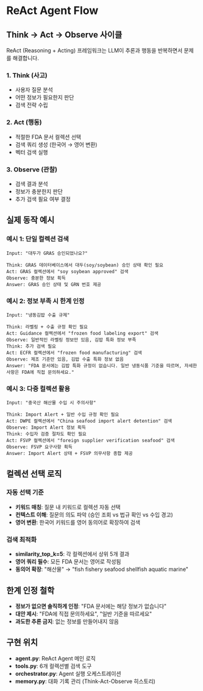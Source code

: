 # ReAct Agent Flow

## Think → Act → Observe 사이클
ReAct (Reasoning + Acting) 프레임워크는 LLM이 추론과 행동을 반복하면서 문제를 해결합니다.

### 1. Think (사고)
- 사용자 질문 분석
- 어떤 정보가 필요한지 판단
- 검색 전략 수립

### 2. Act (행동)
- 적절한 FDA 문서 컬렉션 선택
- 검색 쿼리 생성 (한국어 → 영어 변환)
- 벡터 검색 실행

### 3. Observe (관찰)
- 검색 결과 분석
- 정보가 충분한지 판단
- 추가 검색 필요 여부 결정

## 실제 동작 예시

### 예시 1: 단일 컬렉션 검색
```
Input: "대두가 GRAS 승인되었나요?"

Think: GRAS 데이터베이스에서 대두(soy/soybean) 승인 상태 확인 필요
Act: GRAS 컬렉션에서 "soy soybean approved" 검색
Observe: 충분한 정보 획득
Answer: GRAS 승인 상태 및 GRN 번호 제공
```

### 예시 2: 정보 부족 시 한계 인정
```
Input: "냉동김밥 수출 규제"

Think: 라벨링 + 수출 규정 확인 필요
Act: Guidance 컬렉션에서 "frozen food labeling export" 검색
Observe: 일반적인 라벨링 정보만 있음, 김밥 특화 정보 부족
Think: 추가 검색 필요
Act: ECFR 컬렉션에서 "frozen food manufacturing" 검색
Observe: 제조 기준만 있음, 김밥 수출 특화 정보 없음
Answer: "FDA 문서에는 김밥 특화 규정이 없습니다. 일반 냉동식품 기준을 따르며, 자세한 사항은 FDA에 직접 문의하세요."
```

### 예시 3: 다중 컬렉션 활용
```
Input: "중국산 해산물 수입 시 주의사항"

Think: Import Alert + 일반 수입 규정 확인 필요
Act: DWPE 컬렉션에서 "China seafood import alert detention" 검색
Observe: Import Alert 정보 획득
Think: 수입자 검증 절차도 확인 필요
Act: FSVP 컬렉션에서 "foreign supplier verification seafood" 검색
Observe: FSVP 요구사항 획득
Answer: Import Alert 상태 + FSVP 의무사항 종합 제공
```

## 컬렉션 선택 로직

### 자동 선택 기준
- **키워드 매칭**: 질문 내 키워드로 컬렉션 자동 선택
- **컨텍스트 이해**: 질문의 의도 파악 (승인 조회 vs 법규 확인 vs 수입 경고)
- **영어 변환**: 한국어 키워드를 영어 동의어로 확장하여 검색

### 검색 최적화
- **similarity_top_k=5**: 각 컬렉션에서 상위 5개 결과
- **영어 쿼리 필수**: 모든 FDA 문서는 영어로 작성됨
- **동의어 확장**: "해산물" → "fish fishery seafood shellfish aquatic marine"

## 한계 인정 철학
- **정보가 없으면 솔직하게 인정**: "FDA 문서에는 해당 정보가 없습니다"
- **대안 제시**: "FDA에 직접 문의하세요", "일반 기준을 따르세요"
- **과도한 추론 금지**: 없는 정보를 만들어내지 않음

## 구현 위치
- **agent.py**: ReAct Agent 메인 로직
- **tools.py**: 6개 컬렉션별 검색 도구
- **orchestrator.py**: Agent 실행 오케스트레이션
- **memory.py**: 대화 기록 관리 (Think-Act-Observe 히스토리)